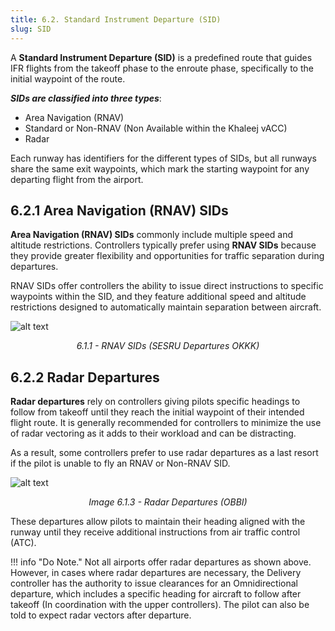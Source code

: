 ```yaml
---
title: 6.2. Standard Instrument Departure (SID)
slug: SID
---
```

A **Standard Instrument Departure (SID)** is a predefined route that guides IFR flights from the takeoff phase to the enroute phase, specifically to the initial waypoint of the route. 

***SIDs are classified into three types***:

- Area Navigation (RNAV)
- Standard or Non-RNAV (Non Available within the Khaleej vACC)
- Radar

Each runway has identifiers for the different types of SIDs, but all runways share the same exit waypoints, which mark the starting waypoint for any departing flight from the airport.

## 6.2.1    Area Navigation (RNAV) SIDs
**Area Navigation (RNAV) SIDs** commonly include multiple speed and altitude restrictions. Controllers typically prefer using **RNAV SIDs** because they provide greater flexibility and opportunities for traffic separation during departures.

RNAV SIDs offer controllers the ability to issue direct instructions to specific waypoints within the SID, and they feature additional speed and altitude restrictions designed to automatically maintain separation between aircraft.

![alt text](https://docs.khaleejvacc.net/assets/images/RnavSID-c1ac319d0fc2d0a360af427dbd49a033.png)
<p style="text-align: center; font-style: italic;">
6.1.1 - RNAV SIDs (SESRU Departures OKKK)
</p>

## 6.2.2    Radar Departures
**Radar departures** rely on controllers giving pilots specific headings to follow from takeoff until they reach the initial waypoint of their intended flight route. It is generally recommended for controllers to minimize the use of radar vectoring as it adds to their workload and can be distracting. 

As a result, some controllers prefer to use radar departures as a last resort if the pilot is unable to fly an RNAV or Non-RNAV SID.

![alt text](https://docs.khaleejvacc.net/assets/images/RadarDepartures-38b801962e8436a51162307fe8b69c29.png)

<p style="text-align: center; font-style: italic;">
Image 6.1.3 - Radar Departures (OBBI) 
</p>

These departures allow pilots to maintain their heading aligned with the runway until they receive additional instructions from air traffic control (ATC).

!!! info "Do Note."
    Not all airports offer radar departures as shown above. However, in cases where radar departures are necessary, the Delivery controller has the authority to issue clearances for an Omnidirectional departure, which includes a specific heading for aircraft to follow after takeoff (In coordination with the upper controllers). The pilot can also be told to expect radar vectors after departure.